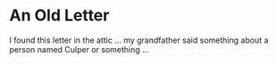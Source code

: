 # An Old Letter
I found this letter in the attic ... my grandfather said something about a person named Culper or something ...
